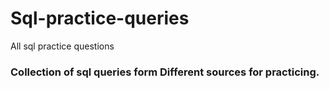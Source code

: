 # Sql-practice-queries
All sql practice questions

### Collection of sql queries form Different sources for practicing.
